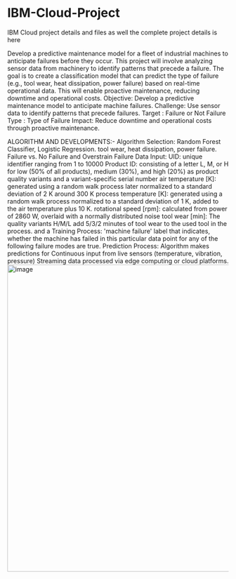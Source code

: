 # IBM-Cloud-Project
IBM Cloud project details and files as well the complete project details is here

Develop a predictive maintenance model for a fleet of industrial machines to anticipate failures before they occur. This project will involve analyzing sensor data from machinery to identify patterns that precede a failure. The goal is to create a classification model that can predict the type of failure (e.g., tool wear, heat dissipation, power failure) based on real-time operational data. This will enable proactive maintenance, reducing downtime and operational costs. 
Objective: Develop a predictive maintenance model to anticipate machine failures. 
Challenge: Use sensor data to identify patterns that precede failures. 
Target : Failure or Not
Failure Type : Type of Failure
Impact: Reduce downtime and operational costs through proactive maintenance. 

ALGORITHM AND DEVELOPMENTS:-
Algorithm Selection:
Random Forest Classifier, Logistic Regression.
tool wear, heat dissipation, power failure.
Failure vs. No Failure and Overstrain Failure
Data Input:
UID: unique identifier ranging from 1 to 10000
Product ID: consisting of a letter L, M, or H for low (50% of all products), medium (30%), and high (20%) as product quality variants and a variant-specific serial number
air temperature [K]: generated using a random walk process later normalized to a standard deviation of 2 K around 300 K
process temperature [K]: generated using a random walk process normalized to a standard deviation of 1 K, added to the air temperature plus 10 K.
rotational speed [rpm]: calculated from power of 2860 W, overlaid with a normally distributed noise
tool wear [min]: The quality variants H/M/L add 5/3/2 minutes of tool wear to the used tool in the process. and a
Training Process:
'machine failure' label that indicates, whether the machine has failed in this particular data point for any of the following failure modes are true.
Prediction Process:
Algorithm makes predictions for Continuous input from live sensors (temperature, vibration, pressure) 
Streaming data processed via edge computing or cloud platforms.
<img width="1884" height="700" alt="image" src="https://github.com/user-attachments/assets/56d9a1db-e56b-476d-9510-6aa0c684d02d" />
